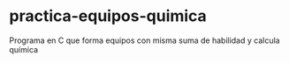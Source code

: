 # practica-equipos-quimica
Programa en C que forma equipos con misma suma de habilidad y calcula química

